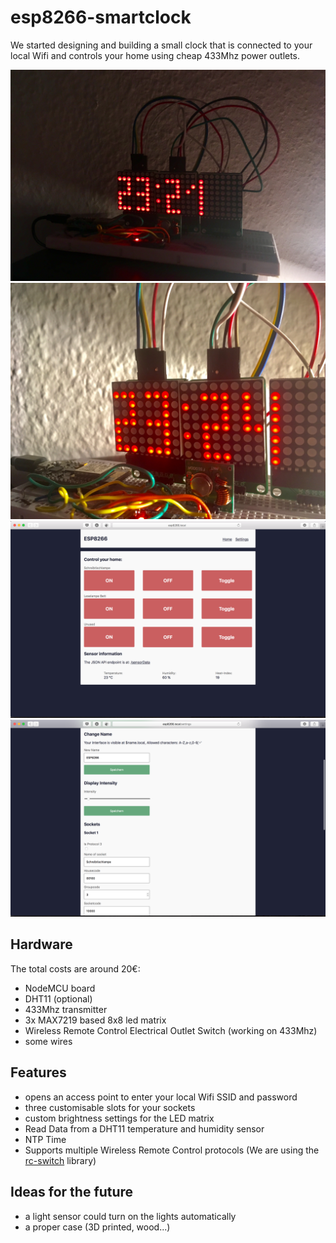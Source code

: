 # esp8266-smartclock

We started designing and building a small clock that is connected to your local Wifi and controls your home using cheap 433Mhz power outlets.

<img src="images/IMG_4446.JPG"/>
<img src="images/IMG_1157.JPG"/>
<img src="images/screenshot1.png"/>
<img src="images/screenshot2.png"/>

## Hardware
The total costs are around 20€:

* NodeMCU board
* DHT11 (optional)
* 433Mhz transmitter
* 3x MAX7219 based 8x8 led matrix
* Wireless Remote Control Electrical Outlet Switch (working on 433Mhz)
* some wires

## Features
* opens an access point to enter your local Wifi SSID and password
* three customisable slots for your sockets
* custom brightness settings for the LED matrix
* Read Data from a DHT11 temperature and humidity sensor
* NTP Time
* Supports multiple Wireless Remote Control protocols (We are using the <a href="https://github.com/sui77/rc-switch">rc-switch</a> library)

## Ideas for the future
* a light sensor could turn on the lights automatically
* a proper case (3D printed, wood...)
